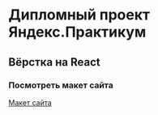 # Дипломный проект Яндекс.Практикум



## Вёрстка на React



### Посмотреть макет сайта

[Макет сайта](https://www.figma.com/file/4n2gbDR7DmFZJBQW10Tn5c/Diploma-Bikteeva-Madina?type=design&node-id=39259%3A55432&mode=dev)

